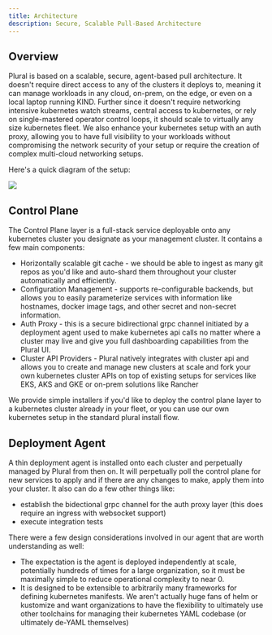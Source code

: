 ```yaml
---
title: Architecture
description: Secure, Scalable Pull-Based Architecture
---
```


## Overview

Plural is based on a scalable, secure, agent-based pull architecture. It doesn't require direct access to any of the clusters it deploys to, meaning it can manage workloads in any cloud, on-prem, on the edge, or even on a local laptop running KIND. Further since it doesn't require networking intensive kubernetes watch streams, central access to kubernetes, or rely on single-mastered operator control loops, it should scale to virtually any size kubernetes fleet. We also enhance your kubernetes setup with an auth proxy, allowing you to have full visibility to your workloads without compromising the network security of your setup or require the creation of complex multi-cloud networking setups.

Here's a quick diagram of the setup:

![](/assets/deployments/architecture.png)

## Control Plane

The Control Plane layer is a full-stack service deployable onto any kubernetes cluster you designate as your management cluster. It contains a few main components:

- Horizontally scalable git cache - we should be able to ingest as many git repos as you'd like and auto-shard them throughout your cluster automatically and efficiently.
- Configuration Management - supports re-configurable backends, but allows you to easily parameterize services with information like hostnames, docker image tags, and other secret and non-secret information.
- Auth Proxy - this is a secure bidirectional grpc channel initiated by a deployment agent used to make kubernetes api calls no matter where a cluster may live and give you full dashboarding capabilities from the Plural UI.
- Cluster API Providers - Plural natively integrates with cluster api and allows you to create and manage new clusters at scale and fork your own kubernetes cluster APIs on top of existing setups for services like EKS, AKS and GKE or on-prem solutions like Rancher

We provide simple installers if you'd like to deploy the control plane layer to a kubernetes cluster already in your fleet, or you can use our own kubernetes setup in the standard plural install flow.

## Deployment Agent

A thin deployment agent is installed onto each cluster and perpetually managed by Plural from then on. It will perpetually poll the control plane for new services to apply and if there are any changes to make, apply them into your cluster. It also can do a few other things like:

- establish the bidectional grpc channel for the auth proxy layer (this does require an ingress with websocket support)
- execute integration tests

There were a few design considerations involved in our agent that are worth understanding as well:

- The expectation is the agent is deployed independently at scale, potentially hundreds of times for a large organization, so it must be maximally simple to reduce operational complexity to near 0.
- It is designed to be extensible to arbitrarily many frameworks for defining kubernetes manifests. We aren't actually huge fans of helm or kustomize and want organizations to have the flexibility to ultimately use other toolchains for managing their kubernetes YAML codebase (or ultimately de-YAML themselves)
